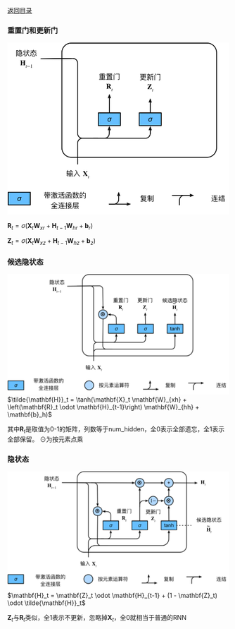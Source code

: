 [返回目录](../../readme.md)
### 重置门和更新门
![GRU](img/gru-1.svg)

$\mathbf{R}_t = \sigma(\mathbf{X}_t \mathbf{W}_{xr} + \mathbf{H}_{t-1} \mathbf{W}_{hr} + \mathbf{b}_r)$

$\mathbf{Z}_t = \sigma(\mathbf{X}_t \mathbf{W}_{xz} + \mathbf{H}_{t-1} \mathbf{W}_{hz} + \mathbf{b}_z)$

### 候选隐状态
![候选隐状态](img/gru-2.svg)
$\tilde{\mathbf{H}}_t = \tanh(\mathbf{X}_t \mathbf{W}_{xh} + \left(\mathbf{R}_t \odot \mathbf{H}_{t-1}\right) \mathbf{W}_{hh} + \mathbf{b}_h)$

其中$\mathbf{R}_t$是取值为0-1的矩阵，列数等于num_hidden，全0表示全部遗忘，全1表示全部保留。
$\odot$为按元素点乘

### 隐状态
![隐状态](img/gru-3.svg)
$\mathbf{H}_t = \mathbf{Z}_t \odot \mathbf{H}_{t-1}  + (1 - \mathbf{Z}_t) \odot \tilde{\mathbf{H}}_t$

$\mathbf{Z}_t$与$\mathbf{R}_t$类似，全1表示不更新，忽略掉$\mathbf{X}_t$，全0就相当于普通的RNN